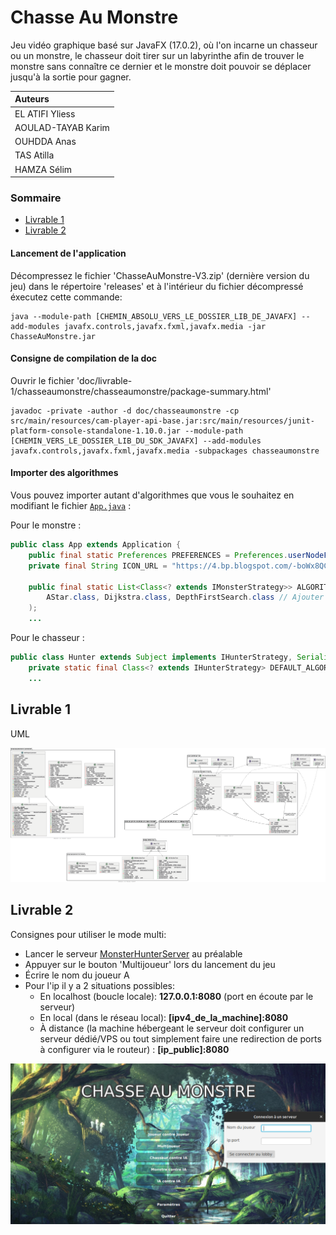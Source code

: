 # Chasse Au Monstre

Jeu vidéo graphique basé sur JavaFX (17.0.2), où l'on incarne un chasseur ou un monstre, le chasseur doit tirer sur un labyrinthe afin de trouver le monstre sans connaître ce dernier et le monstre doit pouvoir se déplacer jusqu'à la sortie pour gagner.

| Auteurs  |
| :--------------- |
| EL ATIFI Yliess |
| AOULAD-TAYAB Karim | 
| OUHDDA Anas |
| TAS Atilla |
| HAMZA Sélim|

### Sommaire

- [Livrable 1](#livrable-1)
- [Livrable 2](#livrable-2)

#### Lancement de l'application

Décompressez le fichier 'ChasseAuMonstre-V3.zip' (dernière version du jeu) dans le répertoire 'releases' et à l'intérieur du fichier décompressé éxecutez cette commande:

```
java --module-path [CHEMIN_ABSOLU_VERS_LE_DOSSIER_LIB_DE_JAVAFX] --add-modules javafx.controls,javafx.fxml,javafx.media -jar ChasseAuMonstre.jar
```

#### Consigne de compilation de la doc

Ouvrir le fichier 'doc/livrable-1/chasseaumonstre/chasseaumonstre/package-summary.html'

```
javadoc -private -author -d doc/chasseaumonstre -cp src/main/resources/cam-player-api-base.jar:src/main/resources/junit-platform-console-standalone-1.10.0.jar --module-path [CHEMIN_VERS_LE_DOSSIER_LIB_DU_SDK_JAVAFX] --add-modules javafx.controls,javafx.fxml,javafx.media -subpackages chasseaumonstre
```

#### Importer des algorithmes

Vous pouvez importer autant d'algorithmes que vous le souhaitez en modifiant le fichier [`App.java`](./src/main/java/fr/univlille/info/J3/chasseaumonstre/App.java) :

Pour le monstre :

```java
public class App extends Application {
    public final static Preferences PREFERENCES = Preferences.userNodeForPackage(App.class);
    private final String ICON_URL = "https://4.bp.blogspot.com/-boWx8QCf9bA/UYrk_pyI0aI/AAAAAAAAAoo/936FQO4QlNQ/s1600/dj.png";

    public final static List<Class<? extends IMonsterStrategy>> ALGORITHMS_MONSTER = Arrays.asList(
        AStar.class, Dijkstra.class, DepthFirstSearch.class // Ajouter ici les nouveaux algorithmes du monstre
    );
    ...
```

Pour le chasseur :

```java
public class Hunter extends Subject implements IHunterStrategy, Serializable {
    private static final Class<? extends IHunterStrategy> DEFAULT_ALGORITHM = RandomControlled.class; // Remplacer par le nouvel algorithme
    ...
```

## Livrable 1

UML

![uml](doc/livrable-1/rapports/img/Diagramme_de_classes.png)

## Livrable 2

Consignes pour utiliser le mode multi:

- Lancer le serveur [MonsterHunterServer](./src/main/java/fr/univlille/info/J3/chasseaumonstre/server/MonsterHunterServer.java) au préalable
- Appuyer sur le bouton 'Multijoueur' lors du lancement du jeu
- Écrire le nom du joueur A
- Pour l'ip il y a 2 situations possibles:
    - En localhost (boucle locale): **127.0.0.1:8080** (port en écoute par le serveur)
    - En local (dans le réseau local): **[ipv4_de_la_machine]:8080**
    - À distance (la machine hébergeant le serveur doit configurer un serveur dédié/VPS ou tout simplement faire une redirection de ports à configurer via le routeur) : **[ip_public]:8080**

![example_multi](doc/livrable-3/img/example_multi.png)